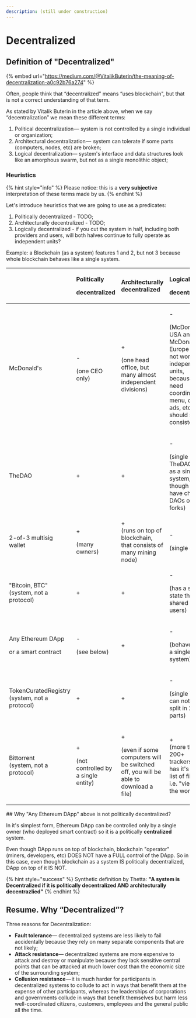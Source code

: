 ```yaml
---
description: (still under construction)
---
```


# Decentralized

## Definition of **"Decentralized"**

{% embed url="https://medium.com/@VitalikButerin/the-meaning-of-decentralization-a0c92b76a274" %}

Often, people think that “decentralized” means “uses blockchain", but that is not a correct understanding of that term.

As stated by Vitalik Buterin in the article above, when we say “decentralization” we mean these different terms:

1. Political decentralization — system is not controlled by a single  individual or organization;
2. Architectural decentralization —  system can tolerate if some parts \(computers, nodes, etc\) are broken;
3. Logical decentralization— system's interface and data structures look like an amorphous swarm, but not as a single monolithic object; 

### Heuristics

{% hint style="info" %}
Please notice: this is a **very subjective** interpretation of these terms made by us.
{% endhint %}

Let's introduce heuristics that we are going to use as a predicates:

1. Politically decentralized - TODO;
2. Architecturally decentralized - TODO;
3. Logically decentralized - if you cut the system in half, including both providers and users, will both halves continue to fully operate as independent units?

Example: a Blockchain \(as a system\) features 1 and 2, but not 3 because whole blockchain behaves like a single system.

<table>
  <thead>
    <tr>
      <th style="text-align:left"></th>
      <th style="text-align:left">
        <p><b>Politically</b>
        </p>
        <p><b>decentralized</b>
        </p>
      </th>
      <th style="text-align:left"><b>Architecturally<br />decentralized</b>
      </th>
      <th style="text-align:left">
        <p>Logically</p>
        <p>decentralized</p>
      </th>
    </tr>
  </thead>
  <tbody>
    <tr>
      <td style="text-align:left">McDonald's</td>
      <td style="text-align:left">
        <p>-</p>
        <p>(one CEO only)</p>
      </td>
      <td style="text-align:left">
        <p>+</p>
        <p>(one head office, but many almost independent divisions)</p>
      </td>
      <td style="text-align:left">
        <p>-</p>
        <p>(McDonald's USA and McDonald's Europe can not work as independent units,
          because they need coordination: menu, design, ads, etc should stay consistent)</p>
      </td>
    </tr>
    <tr>
      <td style="text-align:left">TheDAO</td>
      <td style="text-align:left">+</td>
      <td style="text-align:left">+</td>
      <td style="text-align:left">
        <p>-</p>
        <p>(single TheDAO acts as a single system, even though it can have child
          DAOs or forks)</p>
      </td>
    </tr>
    <tr>
      <td style="text-align:left">2-of-3 multisig wallet</td>
      <td style="text-align:left">
        <p>+</p>
        <p>(many owners)</p>
      </td>
      <td style="text-align:left">+
        <br />(runs on top of blockchain, that consists of many mining node)
        <br />
      </td>
      <td style="text-align:left">
        <p>-</p>
        <p>(single entity)</p>
      </td>
    </tr>
    <tr>
      <td style="text-align:left">"Bitcoin, BTC"
        <br />(system, not a protocol)</td>
      <td style="text-align:left">+</td>
      <td style="text-align:left">+</td>
      <td style="text-align:left">
        <p>-</p>
        <p>(has a single state that is shared by all users)</p>
      </td>
    </tr>
    <tr>
      <td style="text-align:left">
        <p>Any Ethereum DApp</p>
        <p>or a smart contract</p>
      </td>
      <td style="text-align:left">
        <p>-</p>
        <p>(see below)</p>
      </td>
      <td style="text-align:left">+</td>
      <td style="text-align:left">
        <p>-</p>
        <p>(behaves like a single system)</p>
      </td>
    </tr>
    <tr>
      <td style="text-align:left">TokenCuratedRegistry (system, not a protocol)</td>
      <td style="text-align:left">+</td>
      <td style="text-align:left">+</td>
      <td style="text-align:left">
        <p>-</p>
        <p>(single TCR can not be split in 2 parts)</p>
      </td>
    </tr>
    <tr>
      <td style="text-align:left">Bittorrent
        <br />(system, not a protocol)</td>
      <td style="text-align:left">
        <p>+</p>
        <p>(not controlled by a single entity)</p>
      </td>
      <td style="text-align:left">
        <p>+</p>
        <p>(even if some computers will be switched off, you will be able to download
          a file)</p>
      </td>
      <td style="text-align:left">+
        <br />(more than 200+ trackers each has it's own list of files, i.e. "view of
        the world")</td>
    </tr>
  </tbody>
</table>## Why "Any Ethereum DApp" above is not politically decentralized?

In it's simplest form, Ethereum DApp can be controlled only by a single owner \(who deployed smart contract\) so it is a politically **centralized** system.

Even though DApp runs on top of blockchain, blockchain "operator" \(miners, developers, etc\) DOES NOT have a FULL control of the DApp. So in this case, even though blockchain as a system IS politically decentralized, DApp on top of it IS NOT.

{% hint style="success" %}
Synthetic definition by Thetta: **"A system is Decentralized if it is politically decentralized AND architecturally decentrazlied"**
{% endhint %}

## **Resume. Why “Decentralized”?**

Three reasons for Decentralization:

* **Fault tolerance**— decentralized systems are less likely to fail accidentally because they rely on many separate components that are not likely;
* **Attack resistance**— decentralized systems are more expensive to attack and destroy or manipulate because they lack sensitive central points that can be attacked at much lower cost than the economic size of the surrounding system;
* **Collusion resistance** — it is much harder for participants in decentralized systems to collude to act in ways that benefit them at the expense of other participants, whereas the leaderships of corporations and governments collude in ways that benefit themselves but harm less well-coordinated citizens, customers, employees and the general public all the time.

